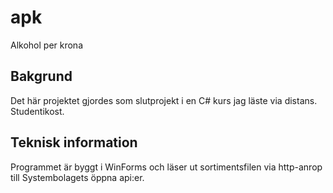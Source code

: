 # apk
Alkohol per krona

## Bakgrund
Det här projektet gjordes som slutprojekt i en C# kurs jag läste via distans. Studentikost.

## Teknisk information
Programmet är byggt i WinForms och läser ut sortimentsfilen via http-anrop till Systembolagets öppna api:er.
